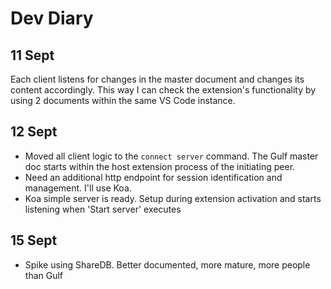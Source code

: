 # Dev Diary

## 11 Sept

Each client listens for changes in the master document and changes its content accordingly. This way I can check the extension's functionality by using 2 documents within the same VS Code instance.

## 12 Sept

- Moved all client logic to the `connect server` command. The Gulf master doc starts within the host extension process of the initiating peer.
- Need an additional http endpoint for session identification and management. I'll use Koa.
- Koa simple server is ready. Setup during extension activation and starts listening
when 'Start server' executes

## 15 Sept

- Spike using ShareDB. Better documented, more mature, more people than Gulf
